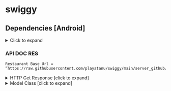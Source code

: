 # swiggy


## Dependencies [Android]
<details>
     <summary> Click to expand </summary>
     
* [intl](https://pub.dev/packages/intl)
* [uuid](https://pub.dev/packages/uuid)
* [http](https://pub.dev/packages/http)
* [share](https://pub.dev/packages/share)
* [provider](https://pub.dev/packages/provider)
* [url_launcher](https://pub.dev/packages/url_launcher)
* [google_fonts](https://pub.dev/packages/google_fonts)
* [image_picker](https://pub.dev/packages/image_picker)
* [firebase_auth](https://pub.dev/packages/firebase_auth)
* [google_sign_in](https://pub.dev/packages/google_sign_in)
* [firebase_database](https://pub.dev/packages/firebase_database)
     
</details>


### API DOC RES
```
Restaurant Base Url = “https://raw.githubusercontent.com/playatanu/swiggy/main/server_github/data”
```
<details>
     <summary> HTTP Get Response [click to expand] </summary>
  
```
Restaurant and Food Data API

Restaurant keys [ ]

resid, 
resname, 
resimage, 
resrating, 
food[List]]
 
Food keys [ ]
 fid, 
fname, 
fimage, 
nonvag, 
fdetels, 
fprice


HTTP Get Response

[
    {    
 //Restaurant keys [ resid, resname, resimage, resrating, food[List]]                
        "resid": 1,
        "resname": "Coffee Break Cafe",
        "resimage": "https://res.cloudinary.com/...",
        "resrating": 5.4,
        "foods": [
            {
                "fid": 1,
                "fname": "Chicken Pokora",
                "fimage": "https://res.cloudinary.com/...",
                "nonvag": 1,
                "fdetels": "5 Pics",
                "fprice": 175
            },
            {
                "fid": 2,
                "fname": "Chicken Lolipop",
                "fimage": "https://res.cloudinary.com/...,
                "fdetels": "6 Pics",
                "nonvag": 1,
                "fprice": 175
            }
                  ] //Food Item List Close
    } //Restaurant close
]


```

</details>


<details>
     <summary> Model Class [click to expand] </summary>
  
```
  Restaurant Data Model Class
class ResModel {
  int resid;
  String resname;
  String resimage;
  double resreatting;
  List<Foods> foods;

  ResModel(
      {this.resid, this.resname, this.resimage, this.resreatting, this.foods});

  ResModel.fromJson(Map<String, dynamic> json) {
    resid = json['resid'];
    resname = json['resname'];
    resimage = json['resimage'];
    resreatting = json['resreatting'];
    if (json['foods'] != null) {
      foods = new List<Foods>();
      json['foods'].forEach((v) {
        foods.add(new Foods.fromJson(v));
      });
    }
  }

  Map<String, dynamic> toJson() {
    final Map<String, dynamic> data = new Map<String, dynamic>();
    data['resid'] = this.resid;
    data['resname'] = this.resname;
    data['resimage'] = this.resimage;
    data['resreatting'] = this.resreatting;
    if (this.foods != null) {
      data['foods'] = this.foods.map((v) => v.toJson()).toList();
    }
    return data;
  }
}

Food Model Data Class

class Foods {
  int fid;
  String fname;
  String fimage;
  int nonvag;
  String fdetels;
  int fprice;

  Foods(
      {this.fid,
      this.fname,
      this.fimage,
      this.nonvag,
      this.fdetels,
      this.fprice});

  Foods.fromJson(Map<String, dynamic> json) {
    fid = json['fid'];
    fname = json['fname'];
    fimage = json['fimage'];
    nonvag = json['nonvag'];
    fdetels = json['fdetels'];
    fprice = json['fprice'];
  }

  Map<String, dynamic> toJson() {
    final Map<String, dynamic> data = new Map<String, dynamic>();
    data['fid'] = this.fid;
    data['fname'] = this.fname;
    data['fimage'] = this.fimage;
    data['nonvag'] = this.nonvag;
    data['fdetels'] = this.fdetels;
    data['fprice'] = this.fprice;
    return data;
  }
}

  ```
  
  </details>
